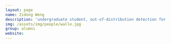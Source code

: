 ```yaml
---
layout: page
name: Zidong Weng
description: 'undergraduate student, out-of-distribution detection for image and lidar data. <strong>next: Intel</strong>' 
img: /assets/img/people/walle.jpg
group: alumni
website: 
---
```


